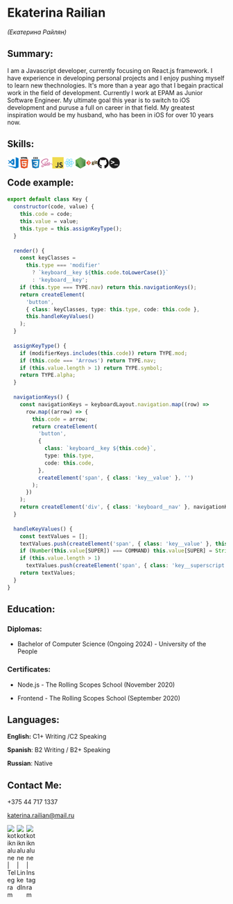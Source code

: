 # Ekaterina Railian

*(Екатерина Райлян)*

## Summary:

I am a Javascript developer, currently focusing on React.js framework. I have experience in developing personal projects and I enjoy pushing myself to learn new thechnologies. It's more than a year ago that I begain practical work in the field of development. Currently I work at EPAM as Junior Software Engineer. My ultimate goal this year is to switch to iOS development and puruse a full on career in that field. My greatest inspiration would be my husband, who has been in iOS for over 10 years now. 

## Skills:

<img align="left" alt="Visual Studio Code" width="26px" src="https://raw.githubusercontent.com/github/explore/80688e429a7d4ef2fca1e82350fe8e3517d3494d/topics/visual-studio-code/visual-studio-code.png" />
<img align="left" alt="HTML5" width="26px" src="https://raw.githubusercontent.com/github/explore/80688e429a7d4ef2fca1e82350fe8e3517d3494d/topics/html/html.png" />
<img align="left" alt="CSS3" width="26px" src="https://raw.githubusercontent.com/github/explore/80688e429a7d4ef2fca1e82350fe8e3517d3494d/topics/css/css.png" />
<img align="left" alt="Sass" width="26px" src="https://raw.githubusercontent.com/github/explore/80688e429a7d4ef2fca1e82350fe8e3517d3494d/topics/sass/sass.png" />
<img align="left" alt="JavaScript" width="26px" src="https://raw.githubusercontent.com/github/explore/80688e429a7d4ef2fca1e82350fe8e3517d3494d/topics/javascript/javascript.png" />
<img align="left" alt="React" width="26px" src="https://raw.githubusercontent.com/github/explore/80688e429a7d4ef2fca1e82350fe8e3517d3494d/topics/react/react.png" />
<img align="left" alt="Node.js" width="26px" src="https://raw.githubusercontent.com/github/explore/80688e429a7d4ef2fca1e82350fe8e3517d3494d/topics/nodejs/nodejs.png" />
<img align="left" alt="Git" width="26px" src="https://raw.githubusercontent.com/github/explore/80688e429a7d4ef2fca1e82350fe8e3517d3494d/topics/git/git.png" />
<img align="left" alt="GitHub" width="26px" src="https://raw.githubusercontent.com/github/explore/78df643247d429f6cc873026c0622819ad797942/topics/github/github.png" />
<img align="left" alt="Terminal" width="26px" src="https://raw.githubusercontent.com/github/explore/80688e429a7d4ef2fca1e82350fe8e3517d3494d/topics/terminal/terminal.png" />
<br>

## Code example:

```jsx
export default class Key {
  constructor(code, value) {
    this.code = code;
    this.value = value;
    this.type = this.assignKeyType();
  }

  render() {
    const keyClasses =
      this.type === 'modifier'
        ? `keyboard__key ${this.code.toLowerCase()}`
        : 'keyboard__key';
    if (this.type === TYPE.nav) return this.navigationKeys();
    return createElement(
      'button',
      { class: keyClasses, type: this.type, code: this.code },
      this.handleKeyValues()
    );
  }

  assignKeyType() {
    if (modifierKeys.includes(this.code)) return TYPE.mod;
    if (this.code === 'Arrows') return TYPE.nav;
    if (this.value.length > 1) return TYPE.symbol;
    return TYPE.alpha;
  }

  navigationKeys() {
    const navigationKeys = keyboardLayout.navigation.map((row) =>
      row.map((arrow) => {
        this.code = arrow;
        return createElement(
          'button',
          {
            class: `keyboard__key ${this.code}`,
            type: this.type,
            code: this.code,
          },
          createElement('span', { class: 'key__value' }, '')
        );
      })
    );
    return createElement('div', { class: 'keyboard__nav' }, navigationKeys);
  }

  handleKeyValues() {
    const textValues = [];
    textValues.push(createElement('span', { class: 'key__value' }, this.value[STANDARD]));
    if (Number(this.value[SUPER]) === COMMAND) this.value[SUPER] = String.fromCharCode(Number(this.value[SUPER]));
    if (this.value.length > 1)
      textValues.push(createElement('span', { class: 'key__superscript' }, this.value[SUPER]));
    return textValues;
  }
}
```

## Education:

### Diplomas:

* Bachelor of Computer Science (Ongoing 2024) - University of the People

### Certificates:

* Node.js - The Rolling Scopes School (November 2020)

* Frontend - The Rolling Scopes School (September 2020)

## Languages:

**English:** C1+ Writing /C2 Speaking

**Spanish**: B2 Writing / B2+ Speaking

**Russian**: Native

## Contact Me:

+375 44 717 1337

katerina.railian@mail.ru

[<img align="left" alt="kotiknalune | Telegram" width="22px" src="https://cdn4.iconfinder.com/data/icons/logos-and-brands/512/335_Telegram_logo-512.png" />][telegram]
[<img align="left" alt="kotiknalune | LinkedIn" width="22px" src="https://cdn4.iconfinder.com/data/icons/social-messaging-ui-color-shapes-2-free/128/social-linkedin-circle-512.png" />][linkedin]
[<img align="left" alt="kotiknalune | Instagram" width="22px" src="https://upload.wikimedia.org/wikipedia/commons/thumb/e/e7/Instagram_logo_2016.svg/1200px-Instagram_logo_2016.svg.png" />][instagram]

[telegram]: https://twitter.com/kotiknalune
[instagram]: https://instagram.com/kotik.na.lune
[linkedin]: https://www.linkedin.com/in/kotiknalune/
